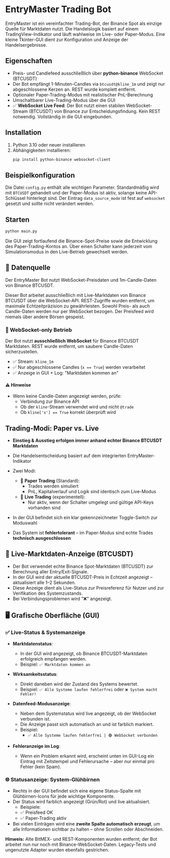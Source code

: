 # EntryMaster Trading Bot

EntryMaster ist ein vereinfachter Trading-Bot, der Binance Spot als einzige Quelle
für Marktdaten nutzt. Die Handelslogik basiert auf einem TradingView-Indikator und
läuft wahlweise im Live- oder Paper-Modus. Eine kleine Tkinter-GUI dient zur
Konfiguration und Anzeige der Handelsergebnisse.

## Eigenschaften
* Preis- und Candlefeed ausschließlich über **python-binance** WebSocket (BTCUSDT)
* Der Bot empfängt 1-Minuten-Candles via `btcusdt@kline_1m` und zeigt nur abgeschlossene Kerzen an. REST wurde komplett entfernt.
* Optionaler Paper-Trading-Modus mit realistischer PnL-Berechnung
* Umschaltbarer Live-Trading-Modus über die GUI
* ✅ **WebSocket Live Feed**: Der Bot nutzt einen stabilen WebSocket-Stream (BTCUSDT) von Binance zur Entscheidungsfindung. Kein REST notwendig. Vollständig in die GUI eingebunden.

## Installation
1. Python 3.10 oder neuer installieren
2. Abhängigkeiten installieren:
   ```bash
   pip install python-binance websocket-client
   ```

## Beispielkonfiguration
Die Datei `config.py` enthält alle wichtigen Parameter. Standardmäßig wird mit
`BTCUSDT` gehandelt und der Paper-Modus ist aktiv, solange keine API-Schlüssel
hinterlegt sind. Der Eintrag `data_source_mode` ist fest auf `websocket`
gesetzt und sollte nicht verändert werden.


## Starten
```bash
python main.py
```
Die GUI zeigt fortlaufend die Binance-Spot-Preise sowie die Entwicklung des Paper-Trading-Kontos an. Über einen Schalter kann jederzeit vom Simulationsmodus in den Live-Betrieb gewechselt werden.

## 📡 Datenquelle

Der EntryMaster Bot nutzt WebSocket-Preisdaten und 1m-Candle-Daten von Binance BTCUSDT.

Dieser Bot arbeitet ausschließlich mit Live-Marktdaten von Binance BTCUSDT über
die WebSocket-API. REST-Zugriffe wurden entfernt, um maximale
Echtzeitpräzision zu gewährleisten. Sowohl Preis- als auch Candle-Daten werden nur per WebSocket bezogen.
Der Preisfeed wird niemals über andere Börsen gespeist.

### 📡 WebSocket-only Betrieb

Der Bot nutzt **ausschließlich WebSocket** für Binance BTCUSDT Marktdaten.
REST wurde entfernt, um saubere Candle-Daten sicherzustellen.

- ✅ Stream: `kline_1m`
- ✅ Nur abgeschlossene Candles (`x == True`) werden verarbeitet
- ✅ Anzeige in GUI + Log: "Marktdaten kommen an"

#### ⚠️ Hinweise
- Wenn keine Candle-Daten angezeigt werden, prüfe:
  - Verbindung zur Binance API
  - Ob der `kline`-Stream verwendet wird und nicht `@trade`
  - Ob `kline['x'] == True` korrekt überprüft wird

## Trading-Modi: Paper vs. Live

- **Einstieg & Ausstieg erfolgen immer anhand echter Binance BTCUSDT Marktdaten**
- Die Handelsentscheidung basiert auf dem integrierten EntryMaster-Indikator
- Zwei Modi:
    - 🧪 **Paper Trading** (Standard):
      - Trades werden simuliert
      - PnL, Kapitalverlauf und Logik sind identisch zum Live-Modus
    - 💼 **Live Trading** (experimentell):
      - Nur aktiv, wenn der Schalter umgelegt und gültige API-Keys vorhanden sind

- In der GUI befindet sich ein klar gekennzeichneter Toggle-Switch zur Moduswahl
- Das System ist **fehlertolerant** – im Paper-Modus sind echte Trades **technisch ausgeschlossen**

## 📡 Live-Marktdaten-Anzeige (BTCUSDT)

- Der Bot verwendet echte Binance Spot-Marktdaten (BTCUSDT) zur Berechnung aller Entry/Exit-Signale.
- In der GUI wird der aktuelle BTCUSDT-Preis in Echtzeit angezeigt – aktualisiert alle 1–2 Sekunden.
- Diese Anzeige dient als Live-Status zur Preisreferenz für Nutzer und zur Verifikation des Systemzustands.
- Bei Verbindungsproblemen wird "❌" angezeigt.

## 🖥️ Grafische Oberfläche (GUI)

### ✅ Live-Status & Systemanzeige

- **Marktdatenstatus**:
  - In der GUI wird angezeigt, ob Binance BTCUSDT-Marktdaten erfolgreich empfangen werden.
  - Beispiel: `✅ Marktdaten kommen an`

- **Wirksamkeitsstatus**:
  - Direkt daneben wird der Zustand des Systems bewertet.
  - Beispiel: `✅ Alle Systeme laufen fehlerfrei` oder `❌ System macht Fehler!`
- **Datenfeed-Modusanzeige**:
  - Neben dem Systemstatus wird live angezeigt, ob der WebSocket verbunden ist.
  - Die Anzeige passt sich automatisch an und ist farblich markiert.
  - Beispiel:
    - `✅ Alle Systeme laufen fehlerfrei | 🟢 WebSocket verbunden`

- **Fehleranzeige im Log**:
  - Wenn ein Problem erkannt wird, erscheint unten im GUI-Log ein Eintrag mit Zeitstempel und Fehlerursache – aber nur einmal pro Fehler (kein Spam).

### 🌐 Statusanzeige: System-Glühbirnen

- Rechts in der GUI befindet sich eine eigene Status-Spalte mit Glühbirnen-Icons
  für jede wichtige Komponente.
- Der Status wird farblich angezeigt (Grün/Rot) und live aktualisiert.
  - Beispiele:
  - ✅ Preisfeed OK
  - ✅ Paper-Trading aktiv
- Bei vielen Einträgen wird eine **zweite Spalte automatisch erzeugt**, um alle
  Informationen sichtbar zu halten – ohne Scrollen oder Abschneiden.


**Hinweis:** Alte BitMEX- und REST-Komponenten wurden entfernt; der Bot arbeitet nun nur noch mit Binance-WebSocket-Daten.
Legacy-Tests und ungenutzte Adapter wurden ebenfalls gestrichen.
